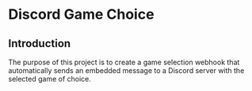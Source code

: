 # Discord Game Choice
## Introduction

The purpose of this project is to create a game selection webhook that automatically sends an embedded message to a Discord server with the
selected game of choice.